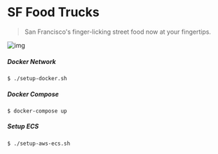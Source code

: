 SF Food Trucks
===

> San Francisco's finger-licking street food now at your fingertips.

![img](shot.png)


##### Docker Network
```
$ ./setup-docker.sh
```

##### Docker Compose
```
$ docker-compose up
```

##### Setup ECS
```
$ ./setup-aws-ecs.sh
```


